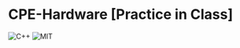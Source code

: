# CPE-Hardware [Practice in Class]
![C++](https://img.shields.io/badge/-C++-pink?logo=cplusplus)
![MIT](https://img.shields.io/badge/license-MIT-blue)
